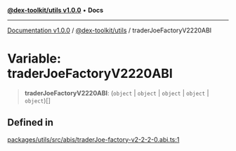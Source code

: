 [**@dex-toolkit/utils v1.0.0**](../README.md) • **Docs**

***

[Documentation v1.0.0](../../../packages.md) / [@dex-toolkit/utils](../README.md) / traderJoeFactoryV2220ABI

# Variable: traderJoeFactoryV2220ABI

> **traderJoeFactoryV2220ABI**: (`object` \| `object` \| `object` \| `object` \| `object`)[]

## Defined in

[packages/utils/src/abis/traderJoe-factory-v2-2-2-0.abi.ts:1](https://github.com/niZmosis/dex-toolkit/blob/3d8b41b44787b30fbea5de3ab4737662ffb61bc8/packages/utils/src/abis/traderJoe-factory-v2-2-2-0.abi.ts#L1)
